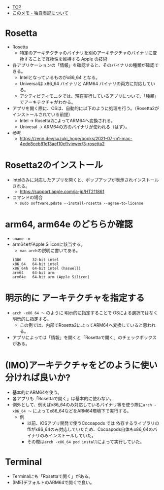 - [TOP](./README.md)
- [このメモ・独自表記について](../README.md)


# Rosetta
* Rosetta
    * 特定のアーキテクチャのバイナリを別のアーキテクチャのバイナリに変換することで互換性を維持する Apple の技術
* 各アプリケーションの「情報」を確認すると、そのバイナリの種類が確認できる。
    * Intelとなっているものがx86_64 となる。
    * Universalは x86_64 バイナリと ARM64 バイナリの両方に対応している。
    * アクティビティモニタでは、現在実行しているアプリについて、「種類」でアーキテクチャがわかる。
* アプリを開く際に、OSは、自動的に以下のように処理を行う。（Rosetta2がインストールされている前提）
    * Intel -> Rosetta2によってARM64へ変換される。
    * Univesal -> ARM64の方のバイナリが使われる（はず）。
* 参考
    * https://zenn.dev/suzuki_hoge/books/2021-07-m1-mac-4ede8ceb81e13aef10cf/viewer/3-rosetta2

# Rosetta2のインストール
*  Intelのみに対応したアプリを開くと、ポップアップが表示されインストールされる。
    * https://support.apple.com/ja-jp/HT211861
* コマンドの場合
    * `sudo softwareupdate --install-rosetta --agree-to-license`

# arm64, arm64e のどちらか確認
* `uname -m`
* arm64eがApple Siliconに該当する。
    * `man arch`の説明に書いてある。
    ```
    i386     32-bit intel
    x86_64   64-bit intel
    x86_64h  64-bit intel (haswell)
    arm64    64-bit arm
    arm64e   64-bit arm (Apple Silicon)
    ```


# 明示的に アーキテクチャを指定する
* `arch -x86_64 〜` のように 明示的に指定することで OSによる選択ではなく明示的に指定する。
    * この例では、内部でRosetta2によってARM64へ変換していると思われる。
* アプリによっては「情報」を開くと「Rosettaで開く」のチェックボックスがある。

# (IMO)アーキテクチャをどのように使い分ければ良いか?
* 基本的にARM64を使う。
* 各アプリも「Rosettaで開く」は基本的に使わない。
* 例外として、例えばx86_64のみ対応しているバイナリ等を使う際に`arch -x86_64 〜` によってx86_64などをARM64環境下で実行する。
    * 例
        * 以前、iOSアプリ開発で使うCocoapods では 依存するライブラリのffiがx86_64のみ対応していたため、Cocoapods自体もx86_64のバイナリのみインストールしていた。
        * その際は`arch -x86_64 pod install`によって実行していた。

# Terminal 
* Terminalにも「Rosettaで開く」がある。
* (IME)デフォルトのARM64で開くで良い。
